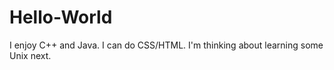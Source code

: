# Hello-World

I enjoy C++ and Java.  I can do CSS/HTML.  I'm thinking about learning some Unix next.
